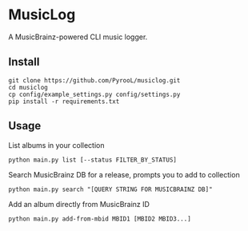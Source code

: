 # MusicLog

A MusicBrainz-powered CLI music logger. 

## Install

```
git clone https://github.com/PyrooL/musiclog.git
cd musiclog
cp config/example_settings.py config/settings.py
pip install -r requirements.txt
```

## Usage

List albums in your collection

```python main.py list [--status FILTER_BY_STATUS]```

Search MusicBrainz DB for a release, prompts you to add to collection

```python main.py search "[QUERY STRING FOR MUSICBRAINZ DB]"```

Add an album directly from MusicBrainz ID

```python main.py add-from-mbid MBID1 [MBID2 MBID3...]```


